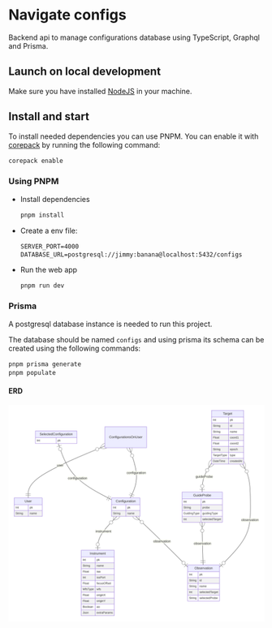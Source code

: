 # Navigate configs

Backend api to manage configurations database using TypeScript, Graphql and Prisma.

## Launch on local development

Make sure you have installed [NodeJS](https://nodejs.org/en/) in your machine.

## Install and start

To install needed dependencies you can use PNPM. You can enable it with [corepack](https://nodejs.org/api/corepack.html) by running the following command:

```bash
corepack enable
```

### Using PNPM

- Install dependencies
  ```bash
  pnpm install
  ```
- Create a env file:
  ```env
  SERVER_PORT=4000
  DATABASE_URL=postgresql://jimmy:banana@localhost:5432/configs
  ```
- Run the web app
  ```bash
  pnpm run dev
  ```

### Prisma

A postgresql database instance is needed to run this project.

The database should be named `configs` and using prisma its schema can be created using the following commands:

```bash
pnpm prisma generate
pnpm populate
```

#### ERD

![Database Diagram](./prisma-erd.svg)
